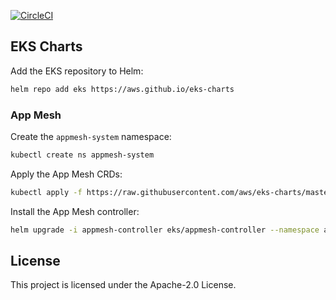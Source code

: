 [![CircleCI](https://circleci.com/gh/aws/eks-charts.svg?style=svg)](https://circleci.com/gh/aws/eks-charts)

## EKS Charts

Add the EKS repository to Helm:

```sh
helm repo add eks https://aws.github.io/eks-charts
```

### App Mesh

Create the `appmesh-system` namespace:

```sh
kubectl create ns appmesh-system
```

Apply the App Mesh CRDs:

```sh
kubectl apply -f https://raw.githubusercontent.com/aws/eks-charts/master/stable/appmesh-controller/crds/crds.yaml
```

Install the App Mesh controller:

```sh
helm upgrade -i appmesh-controller eks/appmesh-controller --namespace appmesh-system
```

## License

This project is licensed under the Apache-2.0 License.

